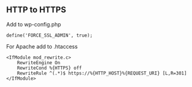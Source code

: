 ## HTTP to HTTPS
Add to wp-config.php
```
define('FORCE_SSL_ADMIN', true);
```

For Apache add to .htaccess
```
<IfModule mod_rewrite.c>
    RewriteEngine On
    RewriteCond %{HTTPS} off
    RewriteRule ^(.*)$ https://%{HTTP_HOST}%{REQUEST_URI} [L,R=301]
</IfModule>
```
